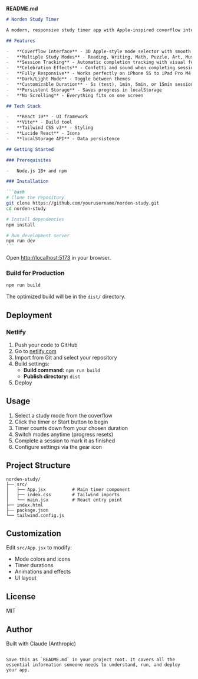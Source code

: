 **README.md**

````markdown
# Norden Study Timer

A modern, responsive study timer app with Apple-inspired coverflow interface. Manage multiple study sessions with an elegant timer that tracks completion across different subjects.

## Features

-   **Coverflow Interface** - 3D Apple-style mode selector with smooth transitions
-   **Multiple Study Modes** - Reading, Writing, Math, Puzzle, Art, Music, Game
-   **Session Tracking** - Automatic completion tracking with visual feedback
-   **Celebration Effects** - Confetti and sound when completing sessions
-   **Fully Responsive** - Works perfectly on iPhone 5S to iPad Pro M4
-   **Dark/Light Mode** - Toggle between themes
-   **Customizable Duration** - 5s (test), 1min, 5min, or 15min sessions
-   **Persistent Storage** - Saves progress in localStorage
-   **No Scrolling** - Everything fits on one screen

## Tech Stack

-   **React 19** - UI framework
-   **Vite** - Build tool
-   **Tailwind CSS v3** - Styling
-   **Lucide React** - Icons
-   **localStorage API** - Data persistence

## Getting Started

### Prerequisites

-   Node.js 18+ and npm

### Installation

```bash
# Clone the repository
git clone https://github.com/yourusername/norden-study.git
cd norden-study

# Install dependencies
npm install

# Run development server
npm run dev
```
````

Open [http://localhost:5173](http://localhost:5173) in your browser.

### Build for Production

```bash
npm run build
```

The optimized build will be in the `dist/` directory.

## Deployment

### Netlify

1. Push your code to GitHub
2. Go to [netlify.com](https://netlify.com)
3. Import from Git and select your repository
4. Build settings:
    - **Build command:** `npm run build`
    - **Publish directory:** `dist`
5. Deploy

## Usage

1. Select a study mode from the coverflow
2. Click the timer or Start button to begin
3. Timer counts down from your chosen duration
4. Switch modes anytime (progress resets)
5. Complete a session to mark it as finished
6. Configure settings via the gear icon

## Project Structure

```
norden-study/
├── src/
│   ├── App.jsx          # Main timer component
│   ├── index.css        # Tailwind imports
│   └── main.jsx         # React entry point
├── index.html
├── package.json
└── tailwind.config.js
```

## Customization

Edit `src/App.jsx` to modify:

-   Mode colors and icons
-   Timer durations
-   Animations and effects
-   UI layout

## License

MIT

## Author

Built with Claude (Anthropic)

```

Save this as `README.md` in your project root. It covers all the essential information someone needs to understand, run, and deploy your app.
```
